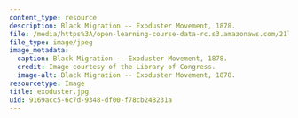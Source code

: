 ```yaml
---
content_type: resource
description: Black Migration -- Exoduster Movement, 1878.
file: /media/https%3A/open-learning-course-data-rc.s3.amazonaws.com/21l-705-major-authors-melville-and-morrison-fall-2003/9169acc56c7d9348df00f78cb248231a_exoduster.jpg
file_type: image/jpeg
image_metadata:
  caption: Black Migration -- Exoduster Movement, 1878.
  credit: Image courtesy of the Library of Congress.
  image-alt: Black Migration -- Exoduster Movement, 1878.
resourcetype: Image
title: exoduster.jpg
uid: 9169acc5-6c7d-9348-df00-f78cb248231a
---
```

